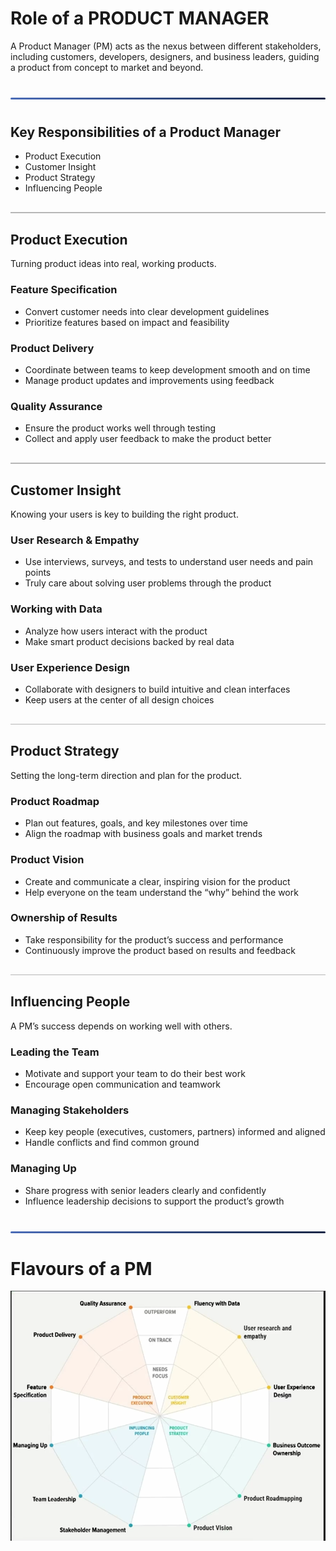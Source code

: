 <style>
  /* Major section break — bold and visible on white */
  hr.section-break {
    border: none;
    height: 3px;
    background: linear-gradient(to right, #4b6cb7, #182848); /* elegant blue gradient */
    margin: 40px 0;
    border-radius: 2px;
  }

  /* Regular topic divider — subtle but clear */
  hr.topic-divider {
    border: none;
    height: 1.5px;
    background-color: #888; /* medium gray */
    margin: 30px 0;
    opacity: 0.6;
  }

  /* Soft line — for intra-section breaks */
  hr.soft-line {
    border: none;
    height: 1px;
    background-color: #ccc; /* light gray */
    margin: 20px 0;
    opacity: 0.5;
  }
</style>


# Role of a PRODUCT MANAGER

A Product Manager (PM) acts as the nexus between different stakeholders, including customers, developers, designers, and business leaders, guiding a product from concept to market and beyond.

<hr class="section-break" />

## Key Responsibilities of a Product Manager

- Product Execution  
- Customer Insight  
- Product Strategy  
- Influencing People

<hr class="topic-divider" />

## Product Execution  
Turning product ideas into real, working products.

### Feature Specification
- Convert customer needs into clear development guidelines  
- Prioritize features based on impact and feasibility  

### Product Delivery
- Coordinate between teams to keep development smooth and on time  
- Manage product updates and improvements using feedback  

### Quality Assurance
- Ensure the product works well through testing  
- Collect and apply user feedback to make the product better  

<hr class="topic-divider" />

## Customer Insight  
Knowing your users is key to building the right product.

### User Research & Empathy
- Use interviews, surveys, and tests to understand user needs and pain points  
- Truly care about solving user problems through the product  

### Working with Data
- Analyze how users interact with the product  
- Make smart product decisions backed by real data  

### User Experience Design
- Collaborate with designers to build intuitive and clean interfaces  
- Keep users at the center of all design choices  

<hr class="topic-divider" />

## Product Strategy  
Setting the long-term direction and plan for the product.

### Product Roadmap
- Plan out features, goals, and key milestones over time  
- Align the roadmap with business goals and market trends  

### Product Vision
- Create and communicate a clear, inspiring vision for the product  
- Help everyone on the team understand the “why” behind the work  

### Ownership of Results
- Take responsibility for the product’s success and performance  
- Continuously improve the product based on results and feedback  

<hr class="topic-divider" />

## Influencing People  
A PM’s success depends on working well with others.

### Leading the Team
- Motivate and support your team to do their best work  
- Encourage open communication and teamwork  

### Managing Stakeholders
- Keep key people (executives, customers, partners) informed and aligned  
- Handle conflicts and find common ground  

### Managing Up
- Share progress with senior leaders clearly and confidently  
- Influence leadership decisions to support the product’s growth  

<hr class="section-break" />

# Flavours of a PM

![Flavours of a PM](Images/Flavours-of-a-pm.png)
